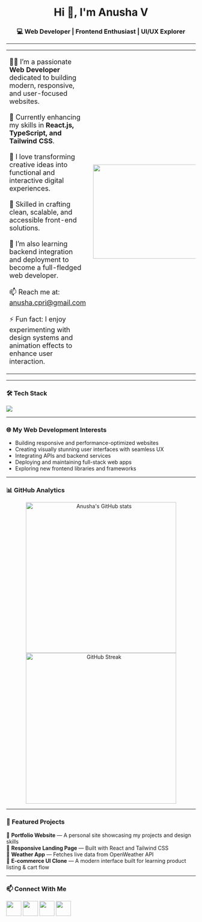 <h1 align="center">Hi 👋, I'm Anusha V</h1>

<h3 align="center">💻 Web Developer | Frontend Enthusiast | UI/UX Explorer</h3>

---

<table>
  <tr>
    <td width="60%" align="left" valign="top">
      <p style="font-size:18px;">
        👩‍💻 I’m a passionate <b>Web Developer</b> dedicated to building modern, responsive, and user-focused websites.<br><br>
        🌱 Currently enhancing my skills in <b>React.js, TypeScript, and Tailwind CSS</b>.<br><br>
        🎨 I love transforming creative ideas into functional and interactive digital experiences.<br><br>
        🔧 Skilled in crafting clean, scalable, and accessible front-end solutions.<br><br>
        🚀 I’m also learning backend integration and deployment to become a full-fledged web developer.<br><br>
        📫 Reach me at: <a href="anusha.cpri@gamil.com">anusha.cpri@gmail.com</a><br><br>
        ⚡ Fun fact: I enjoy experimenting with design systems and animation effects to enhance user interaction.
      </p>
    </td>
    <td width="40%" align="right">
      <img align="right" alt="Coding" width="350" height="250" src="https://media0.giphy.com/media/v1.Y2lkPTc5MGI3NjExMGsyZGp0c3JzbXB6NzJreG1zdjdrOGM1bXdydW9wZ3VrczJjZmJ3NSZlcD12MV9pbnRlcm5hbF9naWZfYnlfaWQmY3Q9Zw/LMcB8XospGZO8UQq87/giphy.gif">
    </td>
  </tr>
</table>

---

### 🛠️ Tech Stack
<p align="left">
  <img src="https://skillicons.dev/icons?i=html,css,js,react,tailwind,bootstrap,nodejs,express,mongodb,git,github,vscode,figma" />
</p>

---

### 🌐 My Web Development Interests
- Building responsive and performance-optimized websites  
- Creating visually stunning user interfaces with seamless UX  
- Integrating APIs and backend services  
- Deploying and maintaining full-stack web apps  
- Exploring new frontend libraries and frameworks  

---

### 📊 GitHub Analytics
<p align="center">
  <img src="https://github-readme-stats.vercel.app/api?username=anushav&show_icons=true&theme=tokyonight" alt="Anusha's GitHub stats" width="400"/>
  <img src="https://github-readme-streak-stats.herokuapp.com/?user=anushav&theme=tokyonight" alt="GitHub Streak" width="400"/>
</p>

---

### 🌟 Featured Projects
🔹 **Portfolio Website** — A personal site showcasing my projects and design skills  
🔹 **Responsive Landing Page** — Built with React and Tailwind CSS  
🔹 **Weather App** — Fetches live data from OpenWeather API  
🔹 **E-commerce UI Clone** — A modern interface built for learning product listing & cart flow  

---

### 📫 Connect With Me
<p align="left">
  <a href="mailto:your-email@example.com"><img src="https://img.icons8.com/color/48/000000/gmail-new.png" width="40" /></a>
  <a href="https://www.linkedin.com/in/your-linkedin/"><img src="https://img.icons8.com/color/48/000000/linkedin.png" width="40" /></a>
  <a href="https://github.com/anushav"><img src="https://img.icons8.com/ios-glyphs/48/000000/github.png" width="40" /></a>
  <a href="https://your-portfolio-link.com"><img src="https://img.icons8.com/color/48/000000/domain.png" width="40" /></a>
</p>
